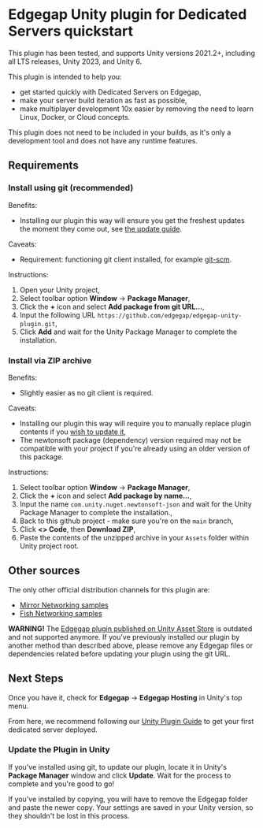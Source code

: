 # Edgegap Unity plugin for Dedicated Servers quickstart

This plugin has been tested, and supports Unity versions 2021.2+, including all LTS releases, Unity 2023, and Unity 6.

This plugin is intended to help you:
- get started quickly with Dedicated Servers on Edgegap,
- make your server build iteration as fast as possible,
- make multiplayer development 10x easier by removing the need to learn Linux, Docker, or Cloud concepts.

This plugin does not need to be included in your builds, as it's only a development tool and does not have any runtime features.

## Requirements

### Install using git (recommended)
Benefits:
- Installing our plugin this way will ensure you get the freshest updates the moment they come out, see [the update guide](#update-the-plugin-in-unity).

Caveats:
- Requirement: functioning git client installed, for example [git-scm](https://git-scm.com/).

Instructions:
1. Open your Unity project,
2. Select toolbar option **Window** -> **Package Manager**,
3. Click the **+** icon and select **Add package from git URL...**,
4. Input the following URL `https://github.com/edgegap/edgegap-unity-plugin.git`,
5. Click **Add** and wait for the Unity Package Manager to complete the installation.

### Install via ZIP archive
Benefits:
- Slightly easier as no git client is required.

Caveats:
- Installing our plugin this way will require you to manually replace plugin contents if you [wish to update it](#update-the-plugin-in-unity),
- The newtonsoft package (dependency) version required may not be compatible with your project if you're already using an older version of this package.

Instructions:
1. Select toolbar option **Window** -> **Package Manager**,
2. Click the **+** icon and select **Add package by name...**,
3. Input the name `com.unity.nuget.newtonsoft-json` and wait for the Unity Package Manager to complete the installation.,
4. Back to this github project - make sure you're on the `main` branch,
5. Click **<> Code**, then **Download ZIP**,
6. Paste the contents of the unzipped archive in your `Assets` folder within Unity project root.

## Other sources

The only other official distribution channels for this plugin are:
- [Mirror Networking samples](https://mirror-networking.gitbook.io/docs/hosting/edgegap-hosting-plugin-guide)
- [Fish Networking samples](https://fish-networking.gitbook.io/docs/manual/server-hosting/edgegap-official-partner)

**WARNING!** The [Edgegap plugin published on Unity Asset Store](https://assetstore.unity.com/packages/tools/network/edgegap-game-server-hosting-212563) is outdated and not supported anymore. If you've previously installed our plugin by another method than described above, please remove any Edgegap files or dependencies related before updating your plugin using the git URL.

## Next Steps

Once you have it, check for **Edgegap** -> **Edgegap Hosting** in Unity's top menu.

From here, we recommend following our [Unity Plugin Guide](https://docs.edgegap.com/docs/tools-and-integrations/unity-plugin-guide) to get your first dedicated server deployed.

### Update the Plugin in Unity

If you've installed using git, to update our plugin, locate it in Unity's **Package Manager** window and click **Update**. Wait for the process to complete and you're good to go!

If you've installed by copying, you will have to remove the Edgegap folder and paste the newer copy. Your settings are saved in your Unity version, so they shouldn't be lost in this process.

